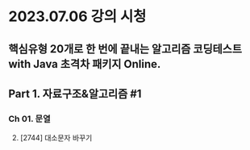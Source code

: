 # 2023.07.06 강의 시청

## 핵심유형 20개로 한 번에 끝내는 알고리즘 코딩테스트 with Java 초격차 패키지 Online.

## Part 1. 자료구조&알고리즘 #1

### Ch 01. 문열

2. [2744] 대소문자 바꾸기
